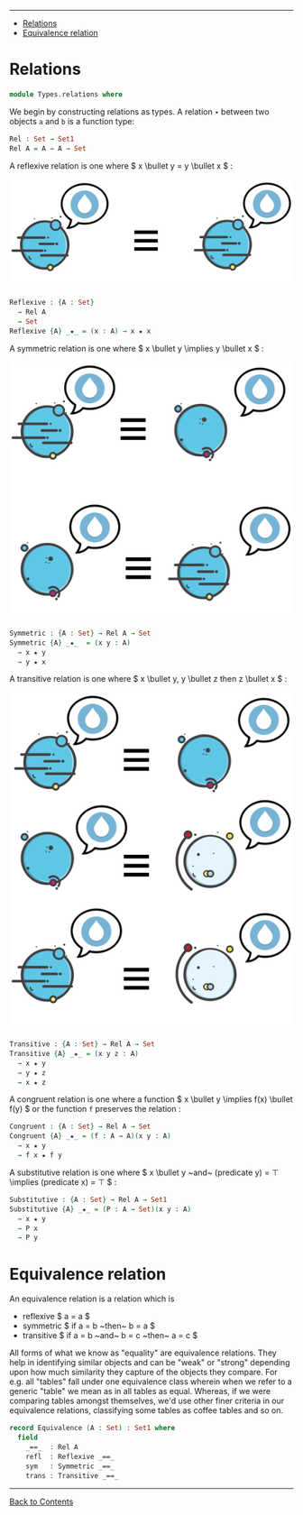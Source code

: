 <!-- START doctoc generated TOC please keep comment here to allow auto update -->
<!-- DON'T EDIT THIS SECTION, INSTEAD RE-RUN doctoc TO UPDATE -->
****

- [Relations](#relations)
- [Equivalence relation](#equivalence-relation)

<!-- END doctoc generated TOC please keep comment here to allow auto update -->


# Relations

```agda
module Types.relations where
```

We begin by constructing relations as types. A relation `∙` between two objects `a` and `b` is a function type:

```agda
Rel : Set → Set1
Rel A = A → A → Set
```

A reflexive relation is one where $ x \bullet y = y \bullet x $ :

![refl](refl.png)

```agda
Reflexive : {A : Set}
  → Rel A
  → Set
Reflexive {A} _★_ = (x : A) → x ★ x
```

A symmetric relation is one where $ x \bullet y \implies y \bullet x $ :

![symmetric](symmetric.png)

```agda
Symmetric : {A : Set} → Rel A → Set
Symmetric {A} _★_  = (x y : A)
  → x ★ y
  → y ★ x
```

A transitive relation is one where $ x \bullet y, y \bullet z then z \bullet x $ :

![transitive](transitive.png)

```agda
Transitive : {A : Set} → Rel A → Set
Transitive {A} _★_ = (x y z : A)
  → x ★ y
  → y ★ z
  → x ★ z
```

A congruent relation is one where a function $ x \bullet y \implies f(x) \bullet f(y) $ or the function `f` preserves the relation :

```agda
Congruent : {A : Set} → Rel A → Set
Congruent {A} _★_ = (f : A → A)(x y : A)
  → x ★ y
  → f x ★ f y
```
A substitutive relation is one where $ x \bullet y ~and~ (predicate y) = ⊤ \implies (predicate x) = ⊤ $ :

```agda
Substitutive : {A : Set} → Rel A → Set1
Substitutive {A} _★_ = (P : A → Set)(x y : A)
  → x ★ y
  → P x
  → P y
```

# Equivalence relation

An equivalence relation is a relation which is
- reflexive $ a = a $
- symmetric $ if a = b ~then~ b = a $
- transitive $ if a = b ~and~ b = c ~then~ a = c $

All forms of what we know as "equality" are equivalence relations. They help in identifying similar objects and can be "weak" or "strong" depending upon how much similarity they capture of the objects they compare. For e.g. all "tables" fall under one equivalence class wherein when we refer to a generic "table" we mean as in all tables as equal. Whereas, if we were comparing tables amongst themselves, we'd use other finer criteria in our equivalence relations, classifying some tables as coffee tables and so on.

```agda
record Equivalence (A : Set) : Set1 where
  field
    _==_  : Rel A
    refl  : Reflexive _==_
    sym   : Symmetric _==_
    trans : Transitive _==_
```

****
[Back to Contents](./contents.html)
